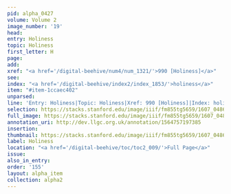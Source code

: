 ```yaml
---
pid: alpha_0427
volume: Volume 2
image_number: '19'
head:
entry: Holiness
topic: Holiness
first_letter: H
page:
add:
xref: "<a href='/digital-beehive/num4/num_1321/'>990 [Holiness]</a>"
see:
index: "<a href='/digital-beehive/index2/index_1853/'>holiness</a>"
item: "#item-1ccaec402"
unparsed:
line: 'Entry: Holiness|Topic: Holiness|Xref: 990 [Holiness]|Index: holiness|#item-1ccaec402'
selection: https://stacks.stanford.edu/image/iiif/fm855tg5659/1607_0486/316,219,3107,620/full/0/default.jpg
full_image: https://stacks.stanford.edu/image/iiif/fm855tg5659/1607_0486/full/full/0/default.jpg
annotation_uri: http://dev.llgc.org.uk/annotation/1564757197385
insertion:
thumbnail: https://stacks.stanford.edu/image/iiif/fm855tg5659/1607_0486/316,219,600,180/250,/0/default.jpg
label: Holiness
location: "<a href='/digital-beehive/toc/toc2_009/'>Full Page</a>"
issue:
also_in_entry:
order: '155'
layout: alpha_item
collection: alpha2
---
```

